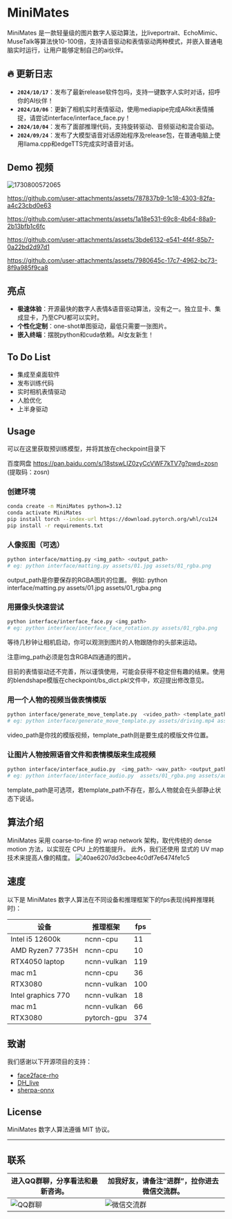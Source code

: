 # MiniMates

MiniMates 是一款轻量级的图片数字人驱动算法，比liveportrait、EchoMimic、MuseTalk等算法快10-100倍，支持语音驱动和表情驱动两种模式，并嵌入普通电脑实时运行，让用户能够定制自己的ai伙伴。

## 🔥 更新日志
- **`2024/10/17`**：发布了最新release软件包吗，支持一键数字人实时对话，招呼你的AI伙伴！
- **`2024/10/06`**：更新了相机实时表情驱动，使用mediapipe完成ARkit表情捕捉，请尝试interface/interface_face.py！
- **`2024/10/04`**：发布了面部推理代码，支持旋转驱动、音频驱动和混合驱动。
- **`2024/09/24`**：发布了大模型语音对话原始程序及release包，在普通电脑上使用llama.cpp和edgeTTS完成实时语音对话。
## Demo 视频
![1730800572065](https://github.com/user-attachments/assets/42637a0e-ba5c-41dd-bbe1-81fa0c9833ee)

https://github.com/user-attachments/assets/787837b9-1c18-4303-82fa-a4c23cbd0e63


https://github.com/user-attachments/assets/1a18e531-69c8-4b64-88a9-2b13bfb1c6fc


https://github.com/user-attachments/assets/3bde6132-e541-4f4f-85b7-0a22bd2d97d1


https://github.com/user-attachments/assets/7980645c-17c7-4962-bc73-8f9a985f9ca8

## 亮点
- **极速体验**：开源最快的数字人表情&语音驱动算法，没有之一。独立显卡、集成显卡，乃至CPU都可以实时。
- **个性化定制**：one-shot单图驱动，最低只需要一张图片。
- **嵌入终端**：摆脱python和cuda依赖。AI女友新生！

## To Do List
- 集成至桌面软件
- 发布训练代码
- 实时相机表情驱动
- 人脸优化
- 上半身驱动
## Usage
可以在这里获取预训练模型，并将其放在checkpoint目录下

百度网盘 https://pan.baidu.com/s/18stswLIZ0zyCcVWF7kTV7g?pwd=zosn  (提取码：zosn)
### 创建环境
```bash
conda create -n MiniMates python=3.12
conda activate MiniMates
pip install torch --index-url https://download.pytorch.org/whl/cu124
pip install -r requirements.txt
```
### 人像抠图（可选）
```bash
python interface/matting.py <img_path> <output_path>
# eg: python interface/matting.py assets/01.jpg assets/01_rgba.png
```
output_path是你要保存的RGBA图片的位置。
例如: python interface/matting.py assets/01.jpg assets/01_rgba.png
### 用摄像头快速尝试

```bash
python interface/interface_face.py <img_path>
# eg: python interface/interface_face_rotation.py assets/01_rgba.png
```
等待几秒钟让相机启动，你可以观测到图片的人物跟随你的头部来运动。

注意img_path必须是包含RGBA四通道的图片。

目前的表情驱动还不完善，所以谨慎使用，可能会获得不稳定但有趣的结果。使用的blendshape模版在checkpoint/bs_dict.pkl文件中，欢迎提出修改意见。
### 用一个人物的视频当做表情模版
```bash
python interface/generate_move_template.py  <video_path> <template_path>
# eg: python interface/generate_move_template.py assets/driving.mp4 assets/driving.template
```
video_path是你找的模版视频，template_path则是要生成的模版文件位置。

### 让图片人物按照语音文件和表情模版来生成视频
```bash
python interface/interface_audio.py  <img_path> <wav_path> <output_path> <template_path>
# eg: python interface/interface_audio.py  assets/01_rgba.png assets/audio.wav assets/output.mp4 assets/driving.template
```
template_path是可选项，若template_path不存在，那么人物就会在头部静止状态下说话。
## 算法介绍
MiniMates 采用 coarse-to-fine 的 wrap network 架构，取代传统的 dense motion 方法，以实现在 CPU 上的性能提升。
此外，我们还使用 显式的 UV map 技术来提高人像的精度。
![40ae6207dd3cbee4c0df7e6474fe1c5](https://github.com/user-attachments/assets/efb0e665-4b0b-4954-b4cc-e11b35651b2c)

## 速度
以下是 MiniMates 数字人算法在不同设备和推理框架下的fps表现(纯粹推理耗时)：

| 设备                 | 推理框架           | fps |
|--------------------|----------------|-----|
| Intel i5 12600k    | ncnn-cpu       | 11  |
| AMD Ryzen7 7735H   | ncnn-cpu       | 10  |
| RTX4050 laptop     | ncnn-vulkan    | 119 |
| mac m1             | ncnn-cpu       | 36  |
| RTX3080            | ncnn-vulkan    | 100 |
| Intel graphics 770 | ncnn-vulkan    | 18  |
| mac m1             | ncnn-vulkan    | 66  |
| RTX3080            | pytorch-gpu    | 374 |



## 致谢
我们感谢以下开源项目的支持：
- [face2face-rho](#)
- [DH_live](#)
- [sherpa-onnx](#)

## License
MiniMates 数字人算法遵循 MIT 协议。

---



## 联系
| 进入QQ群聊，分享看法和最新咨询。 | 加我好友，请备注“进群”，拉你进去微信交流群。 |
|-------------------|----------------------|
| ![QQ群聊](https://github.com/user-attachments/assets/29bfef3f-438a-4b9f-ba09-e1926d1669cb) | ![微信交流群](https://github.com/user-attachments/assets/b1f24ebb-153b-44b1-b522-14f765154110) |




